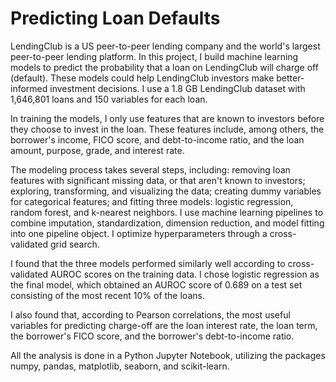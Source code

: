 # Predicting Loan Defaults
LendingClub is a US peer-to-peer lending company and the world's largest peer-to-peer lending platform. In this project, I build machine learning models to predict the probability that a loan on LendingClub will charge off (default). These models could help LendingClub investors make better-informed investment decisions. I use a 1.8 GB LendingClub dataset with 1,646,801 loans and 150 variables for each loan.

In training the models, I only use features that are known to investors before they choose to invest in the loan. These features include, among others, the borrower's income, FICO score, and debt-to-income ratio, and the loan amount, purpose, grade, and interest rate.

The modeling process takes several steps, including: removing loan features with significant missing data, or that aren't known to investors; exploring, transforming, and visualizing the data; creating dummy variables for categorical features; and fitting three models: logistic regression, random forest, and k-nearest neighbors. I use machine learning pipelines to combine imputation, standardization, dimension reduction, and model fitting into one pipeline object. I optimize hyperparameters through a cross-validated grid search.

I found that the three models performed similarly well according to cross-validated AUROC scores on the training data. I chose logistic regression as the final model, which obtained an AUROC score of 0.689 on a test set consisting of the most recent 10% of the loans.

I also found that, according to Pearson correlations, the most useful variables for predicting charge-off are the loan interest rate, the loan term, the borrower's FICO score, and the borrower's debt-to-income ratio.

All the analysis is done in a Python Jupyter Notebook, utilizing the packages numpy, pandas, matplotlib, seaborn, and scikit-learn.
